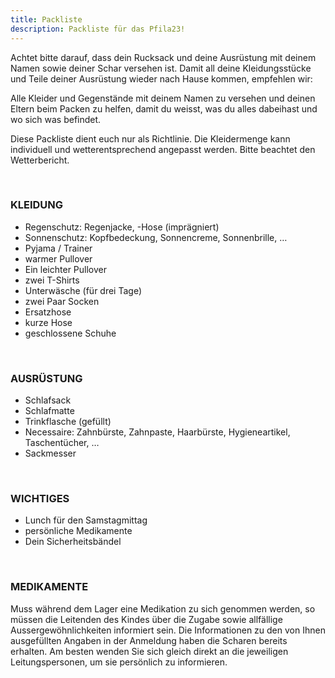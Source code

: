 ```yaml
---
title: Packliste
description: Packliste für das Pfila23!
---
```


Achtet bitte darauf, dass dein Rucksack und deine Ausrüstung mit deinem Namen sowie deiner Schar versehen ist. Damit all deine Kleidungsstücke und Teile deiner Ausrüstung wieder nach Hause kommen, empfehlen wir: 
 
Alle Kleider und Gegenstände mit deinem Namen zu versehen und 
deinen Eltern beim Packen zu helfen, damit du weisst, was du alles dabeihast und wo sich was befindet. 
 
Diese Packliste dient euch nur als Richtlinie. Die Kleidermenge kann individuell und wetterentsprechend angepasst werden. Bitte beachtet den Wetterbericht. 
 
<br >

### KLEIDUNG 
- Regenschutz: Regenjacke, -Hose (imprägniert) 
- Sonnenschutz: Kopfbedeckung, Sonnencreme, Sonnenbrille, … 
- Pyjama / Trainer 
- warmer Pullover 
- Ein leichter Pullover 
- zwei T-Shirts 
- Unterwäsche (für drei Tage) 
- zwei Paar Socken 
- Ersatzhose 
- kurze Hose 
- geschlossene Schuhe 

<br >

### AUSRÜSTUNG 
- Schlafsack 
- Schlafmatte 
- Trinkflasche (gefüllt) 
- Necessaire: Zahnbürste, Zahnpaste, Haarbürste, Hygieneartikel, Taschentücher, … 
- Sackmesser 

<br >

### WICHTIGES 
- Lunch für den Samstagmittag 
- persönliche Medikamente 
- Dein Sicherheitsbändel 

<br >

### MEDIKAMENTE
Muss während dem Lager eine Medikation zu sich genommen werden, so müssen die Leitenden des Kindes über die Zugabe sowie allfällige Aussergewöhnlichkeiten informiert sein. Die Informationen zu den von Ihnen ausgefüllten Angaben in der Anmeldung haben die Scharen bereits erhalten. Am besten wenden Sie sich gleich direkt an die jeweiligen Leitungspersonen, um sie persönlich zu informieren.